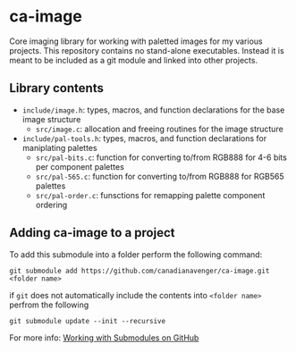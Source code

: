# ca-image
Core imaging library for working with paletted images for my various projects. This repository contains no stand-alone executables. Instead it is meant to be included as a git module and linked into other projects.

## Library contents
- `include/image.h`: types, macros, and function declarations for the base image structure
  - `src/image.c`: allocation and freeing routines for the image structure
- `include/pal-tools.h`: types, macros, and function declarations for maniplating palettes
  - `src/pal-bits.c`: function for converting to/from RGB888 for 4-6 bits per component palettes
  - `src/pal-565.c`: function for converting to/from RGB888 for RGB565 palettes
  - `src/pal-order.c`: funsctions for remapping palette component ordering

## Adding ca-image to a project
To add this submodule into a folder perform the following command:

`git submodule add https://github.com/canadianavenger/ca-image.git <folder name>`

if `git` does not automatically include the contents into `<folder name>` perfrom the following

`git submodule update --init --recursive`

For more info: [Working with Submodules on GitHub](https://github.blog/open-source/git/working-with-submodules/)

